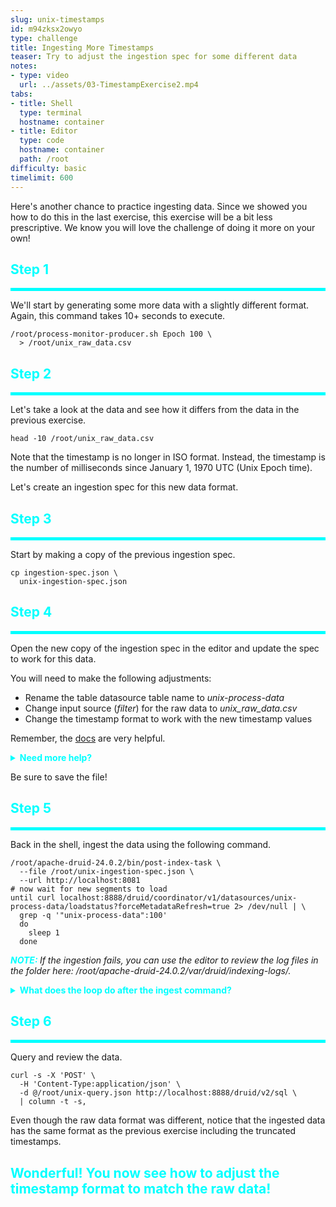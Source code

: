 ```yaml
---
slug: unix-timestamps
id: m94zksx2owyo
type: challenge
title: Ingesting More Timestamps
teaser: Try to adjust the ingestion spec for some different data
notes:
- type: video
  url: ../assets/03-TimestampExercise2.mp4
tabs:
- title: Shell
  type: terminal
  hostname: container
- title: Editor
  type: code
  hostname: container
  path: /root
difficulty: basic
timelimit: 600
---
```


Here's another chance to practice ingesting data.
Since we showed you how to do this in the last exercise, this exercise will be a bit less prescriptive.
We know you will love the challenge of doing it more on your own!

<h2 style="color:cyan">Step 1</h2><hr style="color:cyan;background-color:cyan;height:5px">

We'll start by generating some more data with a slightly different format.
Again, this command takes 10+ seconds to execute.

```
/root/process-monitor-producer.sh Epoch 100 \
  > /root/unix_raw_data.csv
```

<h2 style="color:cyan">Step 2</h2><hr style="color:cyan;background-color:cyan;height:5px">

Let's take a look at the data and see how it differs from the data in the previous exercise.

```
head -10 /root/unix_raw_data.csv
```

Note that the timestamp is no longer in ISO format.
Instead, the timestamp is the number of milliseconds since January 1, 1970 UTC (Unix Epoch time).

Let's create an ingestion spec for this new data format.

<h2 style="color:cyan">Step 3</h2><hr style="color:cyan;background-color:cyan;height:5px">

Start by making a copy of the previous ingestion spec.

```
cp ingestion-spec.json \
  unix-ingestion-spec.json
```

<h2 style="color:cyan">Step 4</h2><hr style="color:cyan;background-color:cyan;height:5px">

Open the new copy of the ingestion spec in the editor and update the spec to work for this data.

You will need to make the following adjustments:
<ul>
  <li>Rename the table datasource table name to <i>unix-process-data</i></li>
  <li>Change input source (<i>filter</i>) for the raw data to <i>unix_raw_data.csv</i></li>
  <li>Change the timestamp format to work with the new timestamp values</li>
</ul>

Remember, the [docs](https://druid.apache.org/docs/latest/ingestion/ingestion-spec.html#timestampspec) are very helpful.

<details>
  <summary style="color:cyan"><b>Need more help?</b></summary>
<hr style="color:cyan">
The ingestion spec should now look like this:
<pre><code>{
    "type": "index_parallel",
    "spec": {
        "dataSchema": {
            "dataSource": "unix-process-data",
            "timestampSpec": {
                "column": "time",
                "format": "millis"
            },
            "dimensionsSpec": {
                "dimensions": [
                    "pid",
                    "process-name"
                ]
            },
            "metricsSpec": [
                { "type" : "floatSum", "name" : "cpu", "fieldName" : "cpu" },
                { "type" : "floatSum", "name" : "memory", "fieldName" : "memory" },
                { "type" : "count", "name" : "agg-count" }
            ],
            "granularitySpec": {
                "segmentGranularity": "day",
                "queryGranularity": "second",
                "rollup": true
            }
        },
        "ioConfig": {
            "type": "index_parallel",
            "inputSource": {
                "type": "local",
                "baseDir": "/root/",
                "filter": "unix_raw_data.csv"
            },
            "inputFormat": {
                "type": "csv",
                "findColumnsFromHeader": "true"
            },
            "appendToExisting": false
        },
        "tuningConfig": {
            "type" : "index_parallel",
            "maxRowsInMemory" : 25000,
            "maxBytesInMemory" : 250000,
            "partitionSpec" : {
              "type" : "dynamic",
              "maxRowsPerSegment" : 5000000
            }
        }
    }
}
</code></pre>
<hr style="color:cyan">
</details>


Be sure to save the file!

<h2 style="color:cyan">Step 5</h2><hr style="color:cyan;background-color:cyan;height:5px">

Back in the shell, ingest the data using the following command.

```
/root/apache-druid-24.0.2/bin/post-index-task \
  --file /root/unix-ingestion-spec.json \
  --url http://localhost:8081
# now wait for new segments to load
until curl localhost:8888/druid/coordinator/v1/datasources/unix-process-data/loadstatus?forceMetadataRefresh=true 2> /dev/null | \
  grep -q '"unix-process-data":100'
  do
    sleep 1
  done
```

<p><span style="color:cyan"><strong><em>NOTE: </em></strong></span><i>If the ingestion fails, you can use the editor to review the log files in the folder here: /root/apache-druid-24.0.2/var/druid/indexing-logs/.
</i></p>

<details>
  <summary style="color:cyan"><b>What does the loop do after the ingest command?</b></summary>
<hr style="color:cyan">
The default Druid ingest script merely waits for segments to be available.
When we ingest new segments, the script does not distinguish between old segments and new ones.
This loop checks the status of the historical and waits for the new segments to load.
<hr style="color:cyan">
</details>

<h2 style="color:cyan">Step 6</h2><hr style="color:cyan;background-color:cyan;height:5px">

Query and review the data.

```
curl -s -X 'POST' \
  -H 'Content-Type:application/json' \
  -d @/root/unix-query.json http://localhost:8888/druid/v2/sql \
  | column -t -s,
```

Even though the raw data format was different, notice that the ingested data has the same format as the previous exercise including the truncated timestamps.

<h2 style="color:cyan">Wonderful! You now see how to adjust the timestamp format to match the raw data!</h2>
